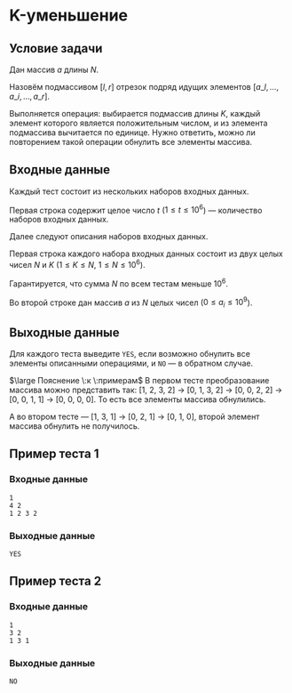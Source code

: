 # K-уменьшение

## Условие задачи

Дан массив $a$ длины $N$.

Назовём подмассивом $[l, r]$ отрезок подряд идущих элементов $[a\_l, \dots, a\_i, \dots, a\_r]$.

Выполняется операция: выбирается подмассив длины $K$, каждый элемент которого является положительным числом, и из элемента подмассива вычитается по единице. Нужно ответить, можно ли повторением такой операции обнулить все элементы массива.

## Входные данные

Каждый тест состоит из нескольких наборов входных данных.

Первая строка содержит целое число $t$ ($1 \le t \le 10^6$) — количество наборов входных данных.

Далее следуют описания наборов входных данных.

Первая строка каждого набора входных данных состоит из двух целых чисел $N$ и $K$ $(1 \le K \le N$,  $1 \le N \le 10^6).$

Гарантируется, что сумма $N$ по всем тестам меньше $10^6$.

Во второй строке дан массив $a$ из $N$ целых чисел ($0 \le a_i \le 10^9$).

## Выходные данные

Для каждого теста выведите $\texttt{YES}$, если возможно обнулить все элементы описанными операциями, и $\texttt{NO}$ — в обратном случае.

$\large Пояснение \:к \:примерам$
В первом тесте преобразование массива можно представить так:
[1, 2, 3, 2] $\rightarrow$ [0, 1, 3, 2] $\rightarrow$ [0, 0, 2, 2] $\rightarrow$ [0, 0, 1, 1] $\rightarrow$ [0, 0, 0, 0]. То есть все элементы массива обнулились.

А во втором тесте — [1, 3, 1] $\rightarrow$ [0, 2, 1] $\rightarrow$ [0, 1, 0], второй элемент массива обнулить не получилось.

## Пример теста 1

### Входные данные

```
1
4 2
1 2 3 2

```

### Выходные данные

```
YES

```

## Пример теста 2

### Входные данные

```
1
3 2
1 3 1

```

### Выходные данные

```
NO

```